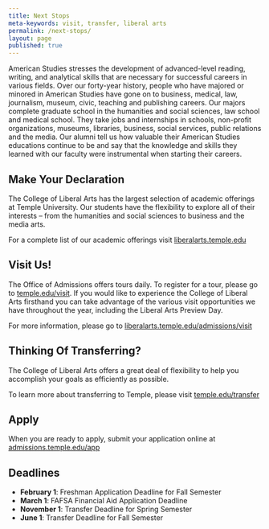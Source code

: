 ```yaml
---
title: Next Stops
meta-keywords: visit, transfer, liberal arts
permalink: /next-stops/
layout: page
published: true
---
```

American Studies stresses the development of advanced-level reading, writing, and analytical skills that are necessary for successful careers in various fields. Over our forty-year history, people who have majored or minored in American Studies have gone on to business, medical, law, journalism, museum, civic, teaching and publishing careers. Our majors complete graduate school in the humanities and social sciences, law school and medical school. They take jobs and internships in schools, non-profit organizations, museums, libraries, business, social services, public relations and the media. Our alumni tell us how valuable their American Studies educations continue to be and say that the knowledge and skills they learned with our faculty were instrumental when starting their careers.

## Make Your Declaration

The College of Liberal Arts has the largest selection of academic offerings at Temple University. Our students have the flexibility to explore all of their interests – from the humanities and social sciences to business and the media arts.

For a complete list of our academic offerings visit [liberalarts.temple.edu](http://liberalarts.temple.edu)

## Visit Us!

The Office of Admissions offers tours daily. To register for a tour, please go to [temple.edu/visit](http://temple.edu/visit). If you would like to experience the College of Liberal Arts firsthand you can take advantage of the various visit opportunities we have throughout the year, including the Liberal Arts Preview Day.

For more information, please go to [liberalarts.temple.edu/admissions/visit]( http://liberalarts.temple.edu/admissions/visit)

## Thinking Of Transferring?

The College of Liberal Arts offers a great deal of flexibility to help you accomplish your goals as efficiently as possible.

To learn more about transferring to Temple, please visit [temple.edu/transfer](http://temple.edu/transfer)

## Apply

When you are ready to apply, submit your application online at [admissions.temple.edu/app](http://admissions.temple.edu/app)

## Deadlines

- **February 1**: Freshman Application Deadline for Fall Semester
- **March 1**: FAFSA Financial Aid Application Deadline
- **November 1**: Transfer Deadline for Spring Semester
- **June 1**: Transfer Deadline for Fall Semester
